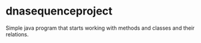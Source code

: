 # dnasequenceproject
Simple java program that starts working with methods and classes and their relations.
